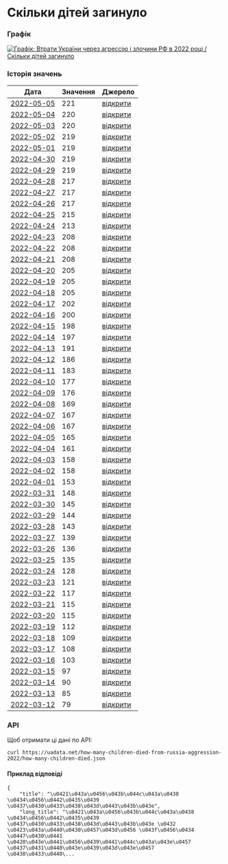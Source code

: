 # Скільки дітей загинуло
### Графік
[ ![Графік: Втрати України через агрессію і злочини РФ в 2022 році / Скільки дітей загинуло](https://uadata.net/screen?458817&u=%2Fhow-many-children-died-from-russia-aggression-2022%2Fhow-many-children-died) ](https://uadata.net/how-many-children-died-from-russia-aggression-2022/how-many-children-died)

### Історія значень
| Дата | Значення | Джерело |
|---|---|---|
| [2022-05-05](https://uadata.net/how-many-children-died-from-russia-aggression-2022/how-many-children-died/2022-05-05+10%3A25%3A21) | 221 | [відкрити](https://gp.gov.ua/ua/posts/yuvenalni-prokurori-221-ditina-zaginula-v-ukrayini-cerez-zbroinu-agresiyu-rf) |
| [2022-05-04](https://uadata.net/how-many-children-died-from-russia-aggression-2022/how-many-children-died/2022-05-04+10%3A18%3A57) | 220 | [відкрити](https://gp.gov.ua/ua/posts/yuvenalni-prokurori-220-ditei-zaginuli-v-ukrayini-cerez-zbroinu-agresiyu-rf-2) |
| [2022-05-03](https://uadata.net/how-many-children-died-from-russia-aggression-2022/how-many-children-died/2022-05-03+11%3A33%3A02) | 220 | [відкрити](https://gp.gov.ua/ua/posts/yuvenalni-prokurori-220-ditei-zaginuli-v-ukrayini-cerez-zbroinu-agresiyu-rf) |
| [2022-05-02](https://uadata.net/how-many-children-died-from-russia-aggression-2022/how-many-children-died/2022-05-02+09%3A45%3A07) | 219 | [відкрити](https://gp.gov.ua/ua/posts/yuvenalni-prokurori-219-ditei-zaginuli-v-ukrayini-cerez-zbroinu-agresiyu-rf-7672) |
| [2022-05-01](https://uadata.net/how-many-children-died-from-russia-aggression-2022/how-many-children-died/2022-05-01+09%3A11%3A32) | 219 | [відкрити](https://gp.gov.ua/ua/posts/yuvenalni-prokurori-219-ditei-zaginuli-v-ukrayini-cerez-zbroinu-agresiyu-rf-3) |
| [2022-04-30](https://uadata.net/how-many-children-died-from-russia-aggression-2022/how-many-children-died/2022-04-30+10%3A24%3A45) | 219 | [відкрити](https://gp.gov.ua/ua/posts/yuvenalni-prokurori-219-ditei-zaginuli-v-ukrayini-cerez-zbroinu-agresiyu-rf-2) |
| [2022-04-29](https://uadata.net/how-many-children-died-from-russia-aggression-2022/how-many-children-died/2022-04-29+08%3A41%3A12) | 219 | [відкрити](https://gp.gov.ua/ua/posts/yuvenalni-prokurori-219-ditei-zaginuli-v-ukrayini-cerez-zbroinu-agresiyu-rf) |
| [2022-04-28](https://uadata.net/how-many-children-died-from-russia-aggression-2022/how-many-children-died/2022-04-28+10%3A31%3A21) | 217 | [відкрити](https://gp.gov.ua/ua/posts/yuvenalni-prokurori-217-ditei-zaginuli-v-ukrayini-cerez-zbroinu-agresiyu-rf-3) |
| [2022-04-27](https://uadata.net/how-many-children-died-from-russia-aggression-2022/how-many-children-died/2022-04-27+21%3A50%3A33) | 217 | [відкрити](https://gp.gov.ua/ua/posts/yuvenalni-prokurori-217-ditei-zaginuli-v-ukrayini-cerez-zbroinu-agresiyu-rf-2) |
| [2022-04-26](https://uadata.net/how-many-children-died-from-russia-aggression-2022/how-many-children-died/2022-04-26+10%3A42%3A38) | 217 | [відкрити](https://gp.gov.ua/ua/posts/yuvenalni-prokurori-217-ditei-zaginuli-v-ukrayini-cerez-zbroinu-agresiyu-rf) |
| [2022-04-25](https://uadata.net/how-many-children-died-from-russia-aggression-2022/how-many-children-died/2022-04-25+09%3A38%3A21) | 215 | [відкрити](https://gp.gov.ua/ua/posts/yuvenalni-prokurori-215-ditei-zaginuli-v-ukrayini-cerez-zbroinu-agresiyu-rf) |
| [2022-04-24](https://uadata.net/how-many-children-died-from-russia-aggression-2022/how-many-children-died/2022-04-24+15%3A17%3A57) | 213 | [відкрити](https://gp.gov.ua/ua/posts/yuvenalni-prokurori-213-ditei-zaginuli-v-ukrayini-cerez-zbroinu-agresiyu-rf) |
| [2022-04-23](https://uadata.net/how-many-children-died-from-russia-aggression-2022/how-many-children-died/2022-04-23+11%3A24%3A30) | 208 | [відкрити](https://gp.gov.ua/ua/posts/yuvenalni-prokurori-cerez-zbroinu-agresiyu-rf-v-ukrayini-zaginuli-208-ditei) |
| [2022-04-22](https://uadata.net/how-many-children-died-from-russia-aggression-2022/how-many-children-died/2022-04-22+12%3A10%3A40) | 208 | [відкрити](https://gp.gov.ua/ua/posts/yuvenalni-prokurori-208-ditei-zaginuli-v-ukrayini-cerez-zbroinu-agresiyu-rf-2) |
| [2022-04-21](https://uadata.net/how-many-children-died-from-russia-aggression-2022/how-many-children-died/2022-04-21+10%3A51%3A46) | 208 | [відкрити](https://gp.gov.ua/ua/posts/yuvenalni-prokurori-208-ditei-zaginuli-v-ukrayini-cerez-zbroinu-agresiyu-rf) |
| [2022-04-20](https://uadata.net/how-many-children-died-from-russia-aggression-2022/how-many-children-died/2022-04-20+12%3A55%3A31) | 205 | [відкрити](https://gp.gov.ua/ua/posts/yuvenalni-prokurori-205-ditei-zaginuli-v-ukrayini-cerez-zbroinu-agresiyu-rf) |
| [2022-04-19](https://uadata.net/how-many-children-died-from-russia-aggression-2022/how-many-children-died/2022-04-19+11%3A05%3A11) | 205 | [відкрити](https://gp.gov.ua/ua/posts/yuvenalni-prokurori-205-ditei-zaginuli-cerez-zbroinu-agresiyu-rf-v-ukrayini-2) |
| [2022-04-18](https://uadata.net/how-many-children-died-from-russia-aggression-2022/how-many-children-died/2022-04-18+11%3A07%3A44) | 205 | [відкрити](https://gp.gov.ua/ua/posts/yuvenalni-prokurori-205-ditei-zaginuli-cerez-zbroinu-agresiyu-rf-v-ukrayini) |
| [2022-04-17](https://uadata.net/how-many-children-died-from-russia-aggression-2022/how-many-children-died/2022-04-17+11%3A08%3A10) | 202 | [відкрити](https://gp.gov.ua/ua/posts/yuvenalni-prokurori-202-ditini-zaginuli-cerez-zbroinu-agresiyu-rf-v-ukrayini) |
| [2022-04-16](https://uadata.net/how-many-children-died-from-russia-aggression-2022/how-many-children-died/2022-04-16+13%3A41%3A06) | 200 | [відкрити](https://gp.gov.ua/ua/posts/yuvenalni-prokurori-cerez-zbroinu-agresiyu-rf-v-ukrayini-zaginuli-200-ditei) |
| [2022-04-15](https://uadata.net/how-many-children-died-from-russia-aggression-2022/how-many-children-died/2022-04-15+09%3A58%3A54) | 198 | [відкрити](https://gp.gov.ua/ua/posts/yuvenalni-prokurori-cerez-zbroinu-agresiyu-rf-v-ukrayini-zaginuli-198-ditei) |
| [2022-04-14](https://uadata.net/how-many-children-died-from-russia-aggression-2022/how-many-children-died/2022-04-14+12%3A26%3A03) | 197 | [відкрити](https://gp.gov.ua/ua/posts/yuvenalni-prokurori-cerez-zbroinu-agresiyu-rf-v-ukrayini-zaginuli-197-ditei) |
| [2022-04-13](https://uadata.net/how-many-children-died-from-russia-aggression-2022/how-many-children-died/2022-04-13+12%3A37%3A18) | 191 | [відкрити](https://gp.gov.ua/ua/posts/yuvenalni-prokurori-191-ditina-zaginula-v-ukrayini-cerez-zbroinu-agresiyu-rf) |
| [2022-04-12](https://uadata.net/how-many-children-died-from-russia-aggression-2022/how-many-children-died/2022-04-12+12%3A10%3A04) | 186 | [відкрити](https://gp.gov.ua/ua/posts/yuvenalni-prokurori-186-ditei-zaginulo-v-ukrayini-cerez-zbroinu-agresiyu-rf) |
| [2022-04-11](https://uadata.net/how-many-children-died-from-russia-aggression-2022/how-many-children-died/2022-04-11+11%3A51%3A07) | 183 | [відкрити](https://www.gp.gov.ua/ua/posts/yuvenalni-prokurori-183-ditini-zaginuli-v-ukrayini-cerez-zbroinu-agresiyu-rf) |
| [2022-04-10](https://uadata.net/how-many-children-died-from-russia-aggression-2022/how-many-children-died/2022-04-10+09%3A29%3A42) | 177 | [відкрити](https://gp.gov.ua/ua/posts/yuvenalni-prokurori-177-ditei-zaginuli-vnaslidok-zbroinoyi-agresiyi-rf-v-ukrayini) |
| [2022-04-09](https://uadata.net/how-many-children-died-from-russia-aggression-2022/how-many-children-died/2022-04-09+12%3A14%3A37) | 176 | [відкрити](https://gp.gov.ua/ua/posts/yuvenalni-prokurori-vnaslidok-zbroinoyi-agresiyi-rf-v-ukrayini-zaginuli-176-ditei) |
| [2022-04-08](https://uadata.net/how-many-children-died-from-russia-aggression-2022/how-many-children-died/2022-04-08+20%3A33%3A40) | 169 | [відкрити](https://gp.gov.ua/ua/posts/yuvenalni-prokurori-169-ditei-zaginuli-v-ukrayini-vnaslidok-zbroinoyi-agresiyi-rf) |
| [2022-04-07](https://uadata.net/how-many-children-died-from-russia-aggression-2022/how-many-children-died/2022-04-07+13%3A47%3A56) | 167 | [відкрити](https://gp.gov.ua/ua/posts/yuvenalni-prokurori-167-ditei-zaginuli-v-ukrayini-vnaslidok-zbroinoyi-agresiyi-rf) |
| [2022-04-06](https://uadata.net/how-many-children-died-from-russia-aggression-2022/how-many-children-died/2022-04-06+15%3A39%3A25) | 167 | [відкрити](https://gp.gov.ua/ua/posts/yuvenalni-prokurori-cerez-zbroinu-agresiyu-rf-v-ukrayini-zaginulo-167-ditei) |
| [2022-04-05](https://uadata.net/how-many-children-died-from-russia-aggression-2022/how-many-children-died/2022-04-05+14%3A41%3A47) | 165 | [відкрити](https://www.gp.gov.ua/ua/posts/yuvenalni-prokurori-cerez-zbroinu-agresiyu-rf-v-ukrayini-zaginulo-165-ditei) |
| [2022-04-04](https://uadata.net/how-many-children-died-from-russia-aggression-2022/how-many-children-died/2022-04-04+15%3A40%3A16) | 161 | [відкрити](https://www.gp.gov.ua/storage/uploads/9a897aef-ad20-47df-8487-eb4dd2ea1828/warcrime-03042022ua.jpg) |
| [2022-04-03](https://uadata.net/how-many-children-died-from-russia-aggression-2022/how-many-children-died/2022-04-03+12%3A19%3A57) | 158 | [відкрити](https://www.gp.gov.ua/ua/posts/yuvenalni-prokurori-158-ditei-zaginuli-v-ukrayini-cerez-zbroinu-agresiyu-rf) |
| [2022-04-02](https://uadata.net/how-many-children-died-from-russia-aggression-2022/how-many-children-died/2022-04-02+11%3A15%3A06) | 158 | [відкрити](https://www.gp.gov.ua/ua/posts/yuvenalni-prokurori-vnaslidok-zbroinoyi-agresiyi-rf-v-ukrayini-zaginuli-158-ditei) |
| [2022-04-01](https://uadata.net/how-many-children-died-from-russia-aggression-2022/how-many-children-died/2022-04-01+16%3A48%3A01) | 153 | [відкрити](https://www.gp.gov.ua/ua/posts/yuvenalni-prokurori-153-ditini-zaginuli-vnaslidok-zbroinoyi-agresiyi-rf-v-ukrayini) |
| [2022-03-31](https://uadata.net/how-many-children-died-from-russia-aggression-2022/how-many-children-died/2022-03-31+16%3A49%3A35) | 148 | [відкрити](https://www.gp.gov.ua/ua/posts/yuvenalni-prokurori-vnaslidok-zbroinoyi-agresiyi-rf-v-ukrayini-zaginulo-148-ditei) |
| [2022-03-30](https://uadata.net/how-many-children-died-from-russia-aggression-2022/how-many-children-died/2022-03-30+09%3A36%3A51) | 145 | [відкрити](https://www.gp.gov.ua/storage/uploads/22e73485-b269-4f92-a2dc-3741ddbc4f55/warcrime-30032022ua.jpg) |
| [2022-03-29](https://uadata.net/how-many-children-died-from-russia-aggression-2022/how-many-children-died/2022-03-29+11%3A03%3A00) | 144 | [відкрити](https://www.gp.gov.ua/storage/uploads/011d2b3a-12d6-4ca8-b925-d732264e7f03/warcrime-29032022ua.jpg) |
| [2022-03-28](https://uadata.net/how-many-children-died-from-russia-aggression-2022/how-many-children-died/2022-03-28+10%3A00%3A52) | 143 | [відкрити](https://www.gp.gov.ua/ua/posts/yuvenalni-prokurori-143-ditini-zaginuli-cerez-zbroinu-agresiyi-rf-v-ukrayini) |
| [2022-03-27](https://uadata.net/how-many-children-died-from-russia-aggression-2022/how-many-children-died/2022-03-27+09%3A46%3A34) | 139 | [відкрити](https://www.gp.gov.ua/ua/posts/yuvenalni-prokurori-139-ditei-zaginuli-v-ukrayini-vnaslidok-zbroinoyi-agresiyi-rf) |
| [2022-03-26](https://uadata.net/how-many-children-died-from-russia-aggression-2022/how-many-children-died/2022-03-26+12%3A46%3A05) | 136 | [відкрити](https://www.gp.gov.ua/ua/posts/yuvenalni-prokurori-vnaslidok-zbroinoyi-agresiyi-rf-v-ukrayini-zaginulo-136-ditei) |
| [2022-03-25](https://uadata.net/how-many-children-died-from-russia-aggression-2022/how-many-children-died/2022-03-25+09%3A13%3A43) | 135 | [відкрити](https://gp.gov.ua/ua/posts/yuvenalni-prokurori-vnaslidok-zbroinoyi-agresiyi-rf-v-ukrayini-zaginulo-135-ditei) |
| [2022-03-24](https://uadata.net/how-many-children-died-from-russia-aggression-2022/how-many-children-died/2022-03-24+11%3A41%3A10) | 128 | [відкрити](https://gp.gov.ua/ua/posts/yuvenalni-prokurori-cerez-zbroinu-agresiyu-rf-v-ukrayini-zaginulo-128-ditei) |
| [2022-03-23](https://uadata.net/how-many-children-died-from-russia-aggression-2022/how-many-children-died/2022-03-23+11%3A48%3A41) | 121 | [відкрити](https://www.gp.gov.ua/ua/posts/yuvenalni-prokurori-121-ditina-zaginula-za-cas-zbroinoyi-agresiyi-rosiyi) |
| [2022-03-22](https://uadata.net/how-many-children-died-from-russia-aggression-2022/how-many-children-died/2022-03-22+11%3A47%3A56) | 117 | [відкрити](https://www.gp.gov.ua/ua/posts/yuvenalni-prokurori-cerez-zbroinu-agresiyu-rf-v-ukrayini-zaginulo-117-ditei) |
| [2022-03-21](https://uadata.net/how-many-children-died-from-russia-aggression-2022/how-many-children-died/2022-03-21+14%3A38%3A00) | 115 | [відкрити](https://www.gp.gov.ua/ua/posts/yuvenalni-prokurori-cerez-zbroinu-agresiyu-rf-v-ukrayini-zaginulo-115-ditei-2) |
| [2022-03-20](https://uadata.net/how-many-children-died-from-russia-aggression-2022/how-many-children-died/2022-03-20+14%3A38%3A51) | 115 | [відкрити](https://www.gp.gov.ua/ua/posts/yuvenalni-prokurori-cerez-zbroinu-agresiyu-rf-v-ukrayini-zaginulo-115-ditei) |
| [2022-03-19](https://uadata.net/how-many-children-died-from-russia-aggression-2022/how-many-children-died/2022-03-19+11%3A45%3A13) | 112 | [відкрити](https://gp.gov.ua/ua/posts/yuvenalni-prokurori-112-ditei-zaginulo-cerez-rosiisku-zbroinu-agresiyu) |
| [2022-03-18](https://uadata.net/how-many-children-died-from-russia-aggression-2022/how-many-children-died/2022-03-18+11%3A45%3A46) | 109 | [відкрити](https://www.gp.gov.ua/ua/posts/yuvenalni-prokurori-109-ditei-zaginulo-cerez-zbroinu-agresiyu-rf-v-ukrayini) |
| [2022-03-17](https://uadata.net/how-many-children-died-from-russia-aggression-2022/how-many-children-died/2022-03-17+11%3A46%3A35) | 108 | [відкрити](https://www.gp.gov.ua/ua/posts/yuvenalni-prokurori-108-ditei-zaginulo-cerez-zbroinu-agresiyu-rf-v-ukrayini) |
| [2022-03-16](https://uadata.net/how-many-children-died-from-russia-aggression-2022/how-many-children-died/2022-03-16+11%3A44%3A46) | 103 | [відкрити](https://www.gp.gov.ua/ua/posts/yuvenalni-prokurori-103-ditini-zaginuli-cerez-zbroinu-agresiyu-rf-v-ukrayini) |
| [2022-03-15](https://uadata.net/how-many-children-died-from-russia-aggression-2022/how-many-children-died/2022-03-15+11%3A47%3A37) | 97 | [відкрити](https://www.gp.gov.ua/ua/posts/yuvenalni-prokurori-97-ditei-zaginuli-cerez-zbroinu-agresiyu-rf-v-ukrayini) |
| [2022-03-14](https://uadata.net/how-many-children-died-from-russia-aggression-2022/how-many-children-died/2022-03-14+11%3A46%3A21) | 90 | [відкрити](https://www.gp.gov.ua/ua/posts/yuvenalni-prokurori-cerez-zbroinu-agresiyu-rf-v-ukrayini-zaginuli-90-ditei) |
| [2022-03-13](https://uadata.net/how-many-children-died-from-russia-aggression-2022/how-many-children-died/2022-03-13+11%3A46%3A53) | 85 | [відкрити](https://www.gp.gov.ua/ua/posts/yuvinalni-prokurori-85-ditei-zaginuli-cerez-zbroinu-agresiyu-rf) |
| [2022-03-12](https://uadata.net/how-many-children-died-from-russia-aggression-2022/how-many-children-died/2022-03-12+11%3A47%3A30) | 79 | [відкрити](https://www.gp.gov.ua/ua/posts/yuvenalni-prokurori-za-16-dniv-zbroinoyi-agresiyi-rf-zaginulo-79-ditei) |
### API
Щоб отримати ці дані по API:
```
curl https://uadata.net/how-many-children-died-from-russia-aggression-2022/how-many-children-died.json
```
#### Приклад відповіді 
```
{
    "title": "\u0421\u043a\u0456\u043b\u044c\u043a\u0438 \u0434\u0456\u0442\u0435\u0439 \u0437\u0430\u0433\u0438\u043d\u0443\u043b\u043e",
    "long_title": "\u0421\u043a\u0456\u043b\u044c\u043a\u0438 \u0434\u0456\u0442\u0435\u0439 \u0437\u0430\u0433\u0438\u043d\u0443\u043b\u043e \u0432 \u0423\u043a\u0440\u0430\u0457\u043d\u0456 \u043f\u0456\u0434 \u0447\u0430\u0441 \u0420\u043e\u0441\u0456\u0439\u0441\u044c\u043a\u043e\u0457 \u0437\u0431\u0440\u043e\u0439\u043d\u043e\u0457 \u0430\u0433\u0440\...
```